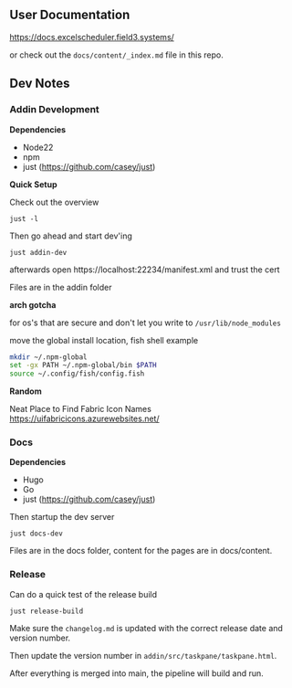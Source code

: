 ## User Documentation

https://docs.excelscheduler.field3.systems/

or check out the `docs/content/_index.md` file in this repo.

## Dev Notes

### Addin Development

**Dependencies**

- Node22
- npm
- just (https://github.com/casey/just)

**Quick Setup**

Check out the overview
```
just -l
```

Then go ahead and start dev'ing

```
just addin-dev
```

afterwards open https://localhost:22234/manifest.xml and trust the cert

Files are in the addin folder

**arch gotcha**

for os's that are secure and don't let you write to `/usr/lib/node_modules`

move the global install location, fish shell example

```bash
mkdir ~/.npm-global
set -gx PATH ~/.npm-global/bin $PATH
source ~/.config/fish/config.fish
```


**Random**

Neat Place to Find Fabric Icon Names https://uifabricicons.azurewebsites.net/

### Docs

**Dependencies**

- Hugo
- Go
- just (https://github.com/casey/just)


Then startup the dev server

```
just docs-dev
```

Files are in the docs folder, content for the pages are in docs/content.

### Release

Can do a quick test of the release build

```
just release-build
```

Make sure the `changelog.md` is updated with the correct release date and
version number.

Then update the version number in `addin/src/taskpane/taskpane.html`.

After everything is merged into main, the pipeline will build and run.


